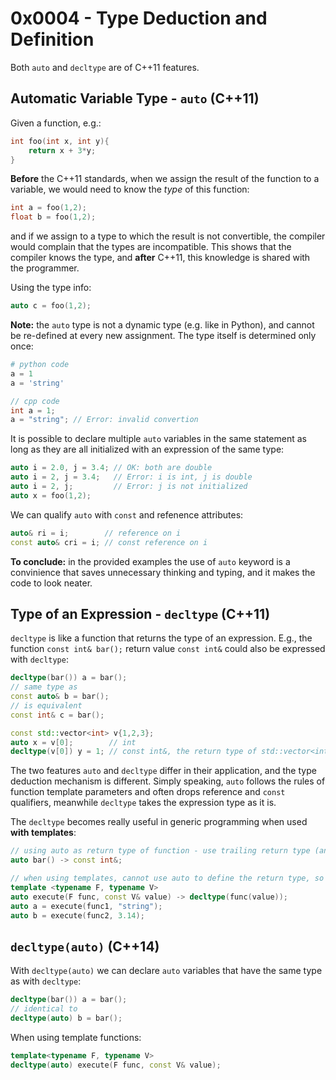 # 0x0004 - Type Deduction and Definition

Both `auto` and `decltype` are of C++11 features. 

## Automatic Variable Type - `auto` (C++11)

Given a function, e.g.:
```cpp
int foo(int x, int y){
    return x + 3*y;
}
```

**Before** the C++11 standards, when we assign the result of the function to a variable, we would need to know the *type* of this function:
```cpp
int a = foo(1,2);
float b = foo(1,2);
```
and if we assign to a type to which the result is not convertible, the compiler would complain that the types are incompatible. This shows that the compiler knows the type, and **after** C++11, this knowledge is shared with the programmer.

Using the type info:
```cpp
auto c = foo(1,2);
``` 

**Note:** the `auto` type is not a dynamic type (e.g. like in Python), and cannot be re-defined at every new assignment. The type itself is determined only once:
```python
# python code
a = 1
a = 'string'
```

```cpp
// cpp code
int a = 1;
a = "string"; // Error: invalid convertion
```

It is possible to declare multiple `auto` variables in the same statement as long as they are all initialized with an expression of the same type: 
```cpp
auto i = 2.0, j = 3.4; // OK: both are double
auto i = 2, j = 3.4;   // Error: i is int, j is double
auto i = 2, j;         // Error: j is not initialized
auto x = foo(1,2);
```

We can qualify `auto` with `const` and refenence attributes:
```cpp
auto& ri = i;        // reference on i
const auto& cri = i; // const reference on i
```

**To conclude:** in the provided examples the use of `auto` keyword is a convinience that saves unnecessary thinking and typing, and it makes the code to look neater. 

## Type of an Expression - `decltype` (C++11)

`decltype` is like a function that returns the type of an expression. E.g., the function `const int& bar();` return value `const int&` could also be expressed with `decltype`:
```cpp
decltype(bar()) a = bar();
// same type as
const auto& b = bar();
// is equivalent
const int& c = bar();

const std::vector<int> v{1,2,3};
auto x = v[0];        // int
decltype(v[0]) y = 1; // const int&, the return type of std::vector<int>::operator[]
```

The two features `auto` and `decltype` differ in their application, and the type deduction mechanism is different. Simply speaking, `auto` follows the rules of function template parameters and often drops reference and `const` qualifiers, meanwhile `decltype` takes the expression type as it is.

The `decltype` becomes really useful in generic programming when used **with templates**:
```cpp
// using auto as return type of function - use trailing return type (another C++11 feature)
auto bar() -> const int&; 

// when using templates, cannot use auto to define the return type, so use decltype
template <typename F, typename V>
auto execute(F func, const V& value) -> decltype(func(value));
auto a = execute(func1, "string");
auto b = execute(func2, 3.14);
```

## `decltype(auto)` (C++14)

With `decltype(auto)` we can declare `auto` variables that have the same type as with `decltype`:
```cpp
decltype(bar()) a = bar();
// identical to
decltype(auto) b = bar();
```

When using template functions:
```cpp
template<typename F, typename V>
decltype(auto) execute(F func, const V& value);
```
